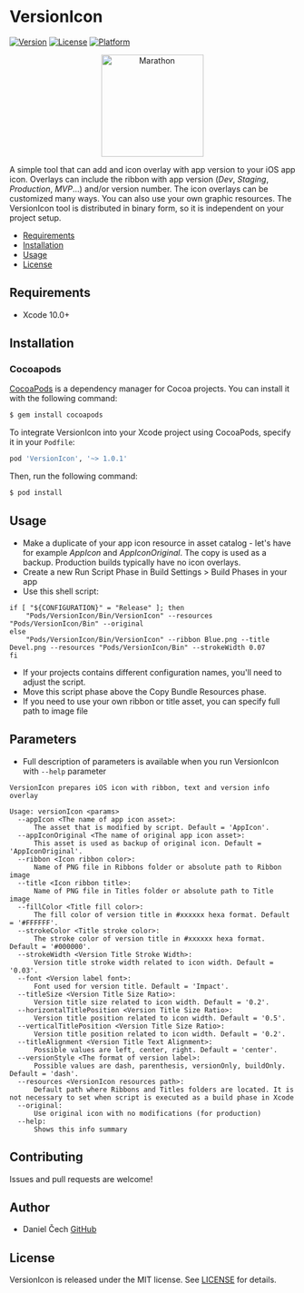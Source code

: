 # VersionIcon

[![Version](https://img.shields.io/cocoapods/v/VersionIcon.svg?style=flat)](https://cocoapods.org/pods/VersionIcon)
[![License](https://img.shields.io/cocoapods/l/VersionIcon.svg?style=flat)](https://cocoapods.org/pods/VersionIcon)
[![Platform](https://img.shields.io/cocoapods/p/VersionIcon.svg?style=flat)](https://cocoapods.org/pods/VersionIcon)

<p align="center">
    <img src="https://i.ibb.co/4Zgprnc/AppIcon.png" width="180" max-width="180" alt="Marathon" />
</p>

A simple tool that can add and icon overlay with app version to your iOS app icon. Overlays can include the ribbon with app version (_Dev_, _Staging_, _Production_, _MVP_...) and/or version number. The icon overlays can be customized many ways. You can also use your own graphic resources. The VersionIcon tool is distributed in binary form, so it is independent on your project setup.

- [Requirements](#requirements)
- [Installation](#installation)
- [Usage](#usage)
- [License](#license)

## Requirements

- Xcode 10.0+

## Installation

### Cocoapods

[CocoaPods](http://cocoapods.org) is a dependency manager for Cocoa projects. You can install it with the following command:

```bash
$ gem install cocoapods
```

To integrate VersionIcon into your Xcode project using CocoaPods, specify it in your `Podfile`:

```ruby
pod 'VersionIcon', '~> 1.0.1'
```

Then, run the following command:

```bash
$ pod install
```

## Usage

* Make a duplicate of your app icon resource in asset catalog - let's have for example _AppIcon_ and _AppIconOriginal_. The copy is used as a backup. Production builds typically have no icon overlays. 
* Create a new Run Script Phase in Build Settings > Build Phases in your app
* Use this shell script:
```shell
if [ "${CONFIGURATION}" = "Release" ]; then
    "Pods/VersionIcon/Bin/VersionIcon" --resources "Pods/VersionIcon/Bin" --original
else
    "Pods/VersionIcon/Bin/VersionIcon" --ribbon Blue.png --title Devel.png --resources "Pods/VersionIcon/Bin" --strokeWidth 0.07
fi
```
* If your projects contains different configuration names, you'll need to adjust the script.
* Move this script phase above the Copy Bundle Resources phase.
* If you need to use your own ribbon or title asset, you can specify full path to image file

## Parameters
* Full description of parameters is available when you run VersionIcon with `--help` parameter
```
VersionIcon prepares iOS icon with ribbon, text and version info overlay

Usage: versionIcon <params>
  --appIcon <The name of app icon asset>:
      The asset that is modified by script. Default = 'AppIcon'.
  --appIconOriginal <The name of original app icon asset>:
      This asset is used as backup of original icon. Default = 'AppIconOriginal'.
  --ribbon <Icon ribbon color>:
      Name of PNG file in Ribbons folder or absolute path to Ribbon image
  --title <Icon ribbon title>:
      Name of PNG file in Titles folder or absolute path to Title image
  --fillColor <Title fill color>:
      The fill color of version title in #xxxxxx hexa format. Default = '#FFFFFF'.
  --strokeColor <Title stroke color>:
      The stroke color of version title in #xxxxxx hexa format. Default = '#000000'.
  --strokeWidth <Version Title Stroke Width>:
      Version title stroke width related to icon width. Default = '0.03'.
  --font <Version label font>:
      Font used for version title. Default = 'Impact'.
  --titleSize <Version Title Size Ratio>:
      Version title size related to icon width. Default = '0.2'.
  --horizontalTitlePosition <Version Title Size Ratio>:
      Version title position related to icon width. Default = '0.5'.
  --verticalTitlePosition <Version Title Size Ratio>:
      Version title position related to icon width. Default = '0.2'.
  --titleAlignment <Version Title Text Alignment>:
      Possible values are left, center, right. Default = 'center'.
  --versionStyle <The format of version label>:
      Possible values are dash, parenthesis, versionOnly, buildOnly. Default = 'dash'.
  --resources <VersionIcon resources path>:
      Default path where Ribbons and Titles folders are located. It is not necessary to set when script is executed as a build phase in Xcode
  --original:
      Use original icon with no modifications (for production)
  --help:
      Shows this info summary
```

## Contributing

Issues and pull requests are welcome!

## Author

* Daniel Čech [GitHub](https://github.com/DanielCech) 

## License

VersionIcon is released under the MIT license. See [LICENSE](https://github.com/DanielCech/DeallocTests/blob/master/LICENSE) for details.


